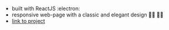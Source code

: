 - built with ReactJS :electron:
- responsive web-page with a classic and elegant design :woman_cook: :man_cook:
- [link to project](https://blossomingiris.github.io/my-react-restaurant/)

